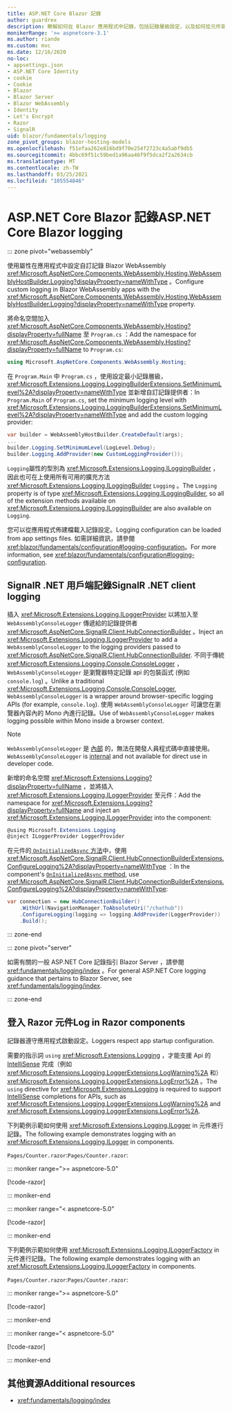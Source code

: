 ```yaml
---
title: ASP.NET Core Blazor 記錄
author: guardrex
description: 瞭解如何在 Blazor 應用程式中記錄，包括記錄層級設定，以及如何從元件寫入記錄訊息 Razor 。
monikerRange: '>= aspnetcore-3.1'
ms.author: riande
ms.custom: mvc
ms.date: 12/16/2020
no-loc:
- appsettings.json
- ASP.NET Core Identity
- cookie
- Cookie
- Blazor
- Blazor Server
- Blazor WebAssembly
- Identity
- Let's Encrypt
- Razor
- SignalR
uid: blazor/fundamentals/logging
zone_pivot_groups: blazor-hosting-models
ms.openlocfilehash: f51efaa262e816bd9f70e254f2723c4a5abf9db5
ms.sourcegitcommit: 4bbc69f51c59bed1a96aa46f9f5dca2f2a2634cb
ms.translationtype: MT
ms.contentlocale: zh-TW
ms.lasthandoff: 03/25/2021
ms.locfileid: "105554846"
---
```

# <a name="aspnet-core-blazor-logging"></a><span data-ttu-id="524c3-103">ASP.NET Core Blazor 記錄</span><span class="sxs-lookup"><span data-stu-id="524c3-103">ASP.NET Core Blazor logging</span></span>

::: zone pivot="webassembly"

<span data-ttu-id="524c3-104">使用屬性在應用程式中設定自訂記錄 Blazor WebAssembly <xref:Microsoft.AspNetCore.Components.WebAssembly.Hosting.WebAssemblyHostBuilder.Logging?displayProperty=nameWithType> 。</span><span class="sxs-lookup"><span data-stu-id="524c3-104">Configure custom logging in Blazor WebAssembly apps with the <xref:Microsoft.AspNetCore.Components.WebAssembly.Hosting.WebAssemblyHostBuilder.Logging?displayProperty=nameWithType> property.</span></span>

<span data-ttu-id="524c3-105">將命名空間加入 <xref:Microsoft.AspNetCore.Components.WebAssembly.Hosting?displayProperty=fullName> 至 `Program.cs` ：</span><span class="sxs-lookup"><span data-stu-id="524c3-105">Add the namespace for <xref:Microsoft.AspNetCore.Components.WebAssembly.Hosting?displayProperty=fullName> to `Program.cs`:</span></span>

```csharp
using Microsoft.AspNetCore.Components.WebAssembly.Hosting;
```

<span data-ttu-id="524c3-106">在 `Program.Main` 中 `Program.cs` ，使用設定最小記錄層級， <xref:Microsoft.Extensions.Logging.LoggingBuilderExtensions.SetMinimumLevel%2A?displayProperty=nameWithType> 並新增自訂記錄提供者：</span><span class="sxs-lookup"><span data-stu-id="524c3-106">In `Program.Main` of `Program.cs`, set the minimum logging level with <xref:Microsoft.Extensions.Logging.LoggingBuilderExtensions.SetMinimumLevel%2A?displayProperty=nameWithType> and add the custom logging provider:</span></span>

```csharp
var builder = WebAssemblyHostBuilder.CreateDefault(args);
...
builder.Logging.SetMinimumLevel(LogLevel.Debug);
builder.Logging.AddProvider(new CustomLoggingProvider());
```

<span data-ttu-id="524c3-107">`Logging`屬性的型別為 <xref:Microsoft.Extensions.Logging.ILoggingBuilder> ，因此也可在上使用所有可用的擴充方法 <xref:Microsoft.Extensions.Logging.ILoggingBuilder> `Logging` 。</span><span class="sxs-lookup"><span data-stu-id="524c3-107">The `Logging` property is of type <xref:Microsoft.Extensions.Logging.ILoggingBuilder>, so all of the extension methods available on <xref:Microsoft.Extensions.Logging.ILoggingBuilder> are also available on `Logging`.</span></span>

<span data-ttu-id="524c3-108">您可以從應用程式佈建檔載入記錄設定。</span><span class="sxs-lookup"><span data-stu-id="524c3-108">Logging configuration can be loaded from app settings files.</span></span> <span data-ttu-id="524c3-109">如需詳細資訊，請參閱<xref:blazor/fundamentals/configuration#logging-configuration>。</span><span class="sxs-lookup"><span data-stu-id="524c3-109">For more information, see <xref:blazor/fundamentals/configuration#logging-configuration>.</span></span>

## <a name="signalr-net-client-logging"></a><span data-ttu-id="524c3-110">SignalR .NET 用戶端記錄</span><span class="sxs-lookup"><span data-stu-id="524c3-110">SignalR .NET client logging</span></span>

<span data-ttu-id="524c3-111">插入 <xref:Microsoft.Extensions.Logging.ILoggerProvider> 以將加入至 `WebAssemblyConsoleLogger` 傳遞給的記錄提供者 <xref:Microsoft.AspNetCore.SignalR.Client.HubConnectionBuilder> 。</span><span class="sxs-lookup"><span data-stu-id="524c3-111">Inject an <xref:Microsoft.Extensions.Logging.ILoggerProvider> to add a `WebAssemblyConsoleLogger` to the logging providers passed to <xref:Microsoft.AspNetCore.SignalR.Client.HubConnectionBuilder>.</span></span> <span data-ttu-id="524c3-112">不同于傳統 <xref:Microsoft.Extensions.Logging.Console.ConsoleLogger> ， `WebAssemblyConsoleLogger` 是瀏覽器特定記錄 api 的包裝函式 (例如 `console.log`) 。</span><span class="sxs-lookup"><span data-stu-id="524c3-112">Unlike a traditional <xref:Microsoft.Extensions.Logging.Console.ConsoleLogger>, `WebAssemblyConsoleLogger` is a wrapper around browser-specific logging APIs (for example, `console.log`).</span></span> <span data-ttu-id="524c3-113">使用 `WebAssemblyConsoleLogger` 可讓您在瀏覽器內容內的 Mono 內進行記錄。</span><span class="sxs-lookup"><span data-stu-id="524c3-113">Use of `WebAssemblyConsoleLogger` makes logging possible within Mono inside a browser context.</span></span>

> [!NOTE]
> <span data-ttu-id="524c3-114">`WebAssemblyConsoleLogger` 是 [內部](/dotnet/csharp/language-reference/keywords/internal) 的，無法在開發人員程式碼中直接使用。</span><span class="sxs-lookup"><span data-stu-id="524c3-114">`WebAssemblyConsoleLogger` is [internal](/dotnet/csharp/language-reference/keywords/internal) and not available for direct use in developer code.</span></span>

<span data-ttu-id="524c3-115">新增的命名空間 <xref:Microsoft.Extensions.Logging?displayProperty=fullName> ，並將插入 <xref:Microsoft.Extensions.Logging.ILoggerProvider> 至元件：</span><span class="sxs-lookup"><span data-stu-id="524c3-115">Add the namespace for <xref:Microsoft.Extensions.Logging?displayProperty=fullName> and inject an <xref:Microsoft.Extensions.Logging.ILoggerProvider> into the component:</span></span>

```csharp
@using Microsoft.Extensions.Logging
@inject ILoggerProvider LoggerProvider
```

<span data-ttu-id="524c3-116">在元件的[ `OnInitializedAsync` 方法](xref:blazor/components/lifecycle#component-initialization-methods-oninitializedasync)中，使用 <xref:Microsoft.AspNetCore.SignalR.Client.HubConnectionBuilderExtensions.ConfigureLogging%2A?displayProperty=nameWithType> ：</span><span class="sxs-lookup"><span data-stu-id="524c3-116">In the component's [`OnInitializedAsync` method](xref:blazor/components/lifecycle#component-initialization-methods-oninitializedasync), use <xref:Microsoft.AspNetCore.SignalR.Client.HubConnectionBuilderExtensions.ConfigureLogging%2A?displayProperty=nameWithType>:</span></span>

```csharp
var connection = new HubConnectionBuilder()
    .WithUrl(NavigationManager.ToAbsoluteUri("/chathub"))
    .ConfigureLogging(logging => logging.AddProvider(LoggerProvider))
    .Build();
```

::: zone-end

::: zone pivot="server"

<span data-ttu-id="524c3-117">如需有關的一般 ASP.NET Core 記錄指引 Blazor Server ，請參閱 <xref:fundamentals/logging/index> 。</span><span class="sxs-lookup"><span data-stu-id="524c3-117">For general ASP.NET Core logging guidance that pertains to Blazor Server, see <xref:fundamentals/logging/index>.</span></span>

::: zone-end

## <a name="log-in-razor-components"></a><span data-ttu-id="524c3-118">登入 Razor 元件</span><span class="sxs-lookup"><span data-stu-id="524c3-118">Log in Razor components</span></span>

<span data-ttu-id="524c3-119">記錄器遵守應用程式啟動設定。</span><span class="sxs-lookup"><span data-stu-id="524c3-119">Loggers respect app startup configuration.</span></span>

<span data-ttu-id="524c3-120">需要的指示詞 `using` <xref:Microsoft.Extensions.Logging> ，才能支援 Api 的 [IntelliSense](/visualstudio/ide/using-intellisense) 完成（例如 <xref:Microsoft.Extensions.Logging.LoggerExtensions.LogWarning%2A> 和） <xref:Microsoft.Extensions.Logging.LoggerExtensions.LogError%2A> 。</span><span class="sxs-lookup"><span data-stu-id="524c3-120">The `using` directive for <xref:Microsoft.Extensions.Logging> is required to support [IntelliSense](/visualstudio/ide/using-intellisense) completions for APIs, such as <xref:Microsoft.Extensions.Logging.LoggerExtensions.LogWarning%2A> and <xref:Microsoft.Extensions.Logging.LoggerExtensions.LogError%2A>.</span></span>

<span data-ttu-id="524c3-121">下列範例示範如何使用 <xref:Microsoft.Extensions.Logging.ILogger> in 元件進行記錄。</span><span class="sxs-lookup"><span data-stu-id="524c3-121">The following example demonstrates logging with an <xref:Microsoft.Extensions.Logging.ILogger> in components.</span></span>

<span data-ttu-id="524c3-122">`Pages/Counter.razor`:</span><span class="sxs-lookup"><span data-stu-id="524c3-122">`Pages/Counter.razor`:</span></span>

::: moniker range=">= aspnetcore-5.0"

[!code-razor[](~/blazor/common/samples/5.x/BlazorSample_WebAssembly/Pages/logging/Counter1.razor?highlight=3,16)]

::: moniker-end

::: moniker range="< aspnetcore-5.0"

[!code-razor[](~/blazor/common/samples/3.x/BlazorSample_WebAssembly/Pages/logging/Counter1.razor?highlight=3,16)]

::: moniker-end

<span data-ttu-id="524c3-123">下列範例示範如何使用 <xref:Microsoft.Extensions.Logging.ILoggerFactory> in 元件進行記錄。</span><span class="sxs-lookup"><span data-stu-id="524c3-123">The following example demonstrates logging with an <xref:Microsoft.Extensions.Logging.ILoggerFactory> in components.</span></span>

<span data-ttu-id="524c3-124">`Pages/Counter.razor`:</span><span class="sxs-lookup"><span data-stu-id="524c3-124">`Pages/Counter.razor`:</span></span>

::: moniker range=">= aspnetcore-5.0"

[!code-razor[](~/blazor/common/samples/5.x/BlazorSample_WebAssembly/Pages/logging/Counter2.razor?highlight=3,16-17)]

::: moniker-end

::: moniker range="< aspnetcore-5.0"

[!code-razor[](~/blazor/common/samples/3.x/BlazorSample_WebAssembly/Pages/logging/Counter2.razor?highlight=3,16-17)]

::: moniker-end

## <a name="additional-resources"></a><span data-ttu-id="524c3-125">其他資源</span><span class="sxs-lookup"><span data-stu-id="524c3-125">Additional resources</span></span>

* <xref:fundamentals/logging/index>
